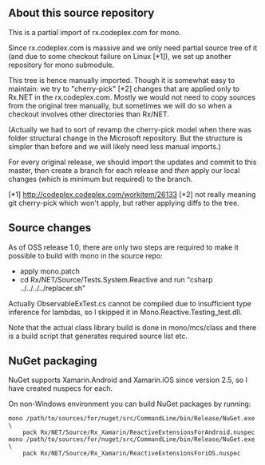 About this source repository
----------------------------

This is a partial import of rx.codeplex.com for mono.

Since rx.codeplex.com is massive and we only need partial source tree of it
(and due to some checkout failure on Linux [*1]), we set up another
repository for mono submodule.

This tree is hence manually imported. Though it is somewhat easy to maintain:
we try to "cherry-pick" [*2] changes that are applied only to Rx.NET in the
rx.codeplex.com.
Mostly we would not need to copy sources from the original tree manually,
but sometimes we will do so when a checkout involves other directories
than Rx/NET.

(Actually we had to sort of revamp the cherry-pick model when there was
folder structural change in the Microsoft repository. But the structure
is simpler than before and we will likely need less manual imports.)

For every original release, we should import the updates and commit to
this master, then create a branch for each release and *then* apply our
local changes (which is minimum but required) to the branch.

[*1] http://codeplex.codeplex.com/workitem/26133
[*2] not really meaning git cherry-pick which won't apply, but rather
     applying diffs to the tree.

Source changes
--------------

As of OSS release 1.0, there are only two steps are required to make it
possible to build with mono in the source repo:

- apply mono.patch
- cd Rx/NET/Source/Tests.System.Reactive and run "csharp ../../../../replacer.sh"

Actually ObservableExTest.cs cannot be compiled due to insufficient
type inference for lambdas, so I skipped it in Mono.Reactive.Testing_test.dll.

Note that the actual class library build is done in mono/mcs/class and
there is a build script that generates required source list etc.


NuGet packaging
---------------

NuGet supports Xamarin.Android and Xamarin.iOS since version 2.5, so I have
created nuspecs for each.

On non-Windows environment you can build NuGet packages by running:

	mono /path/to/sources/for/nuget/src/CommandLine/bin/Release/NuGet.exe \
	    pack Rx/NET/Source/Rx_Xamarin/ReactiveExtensionsForAndroid.nuspec 
	mono /path/to/sources/for/nuget/src/CommandLine/bin/Release/NuGet.exe \
	    pack Rx/NET/Source/Rx_Xamarin/ReactiveExtensionsForiOS.nuspec 

